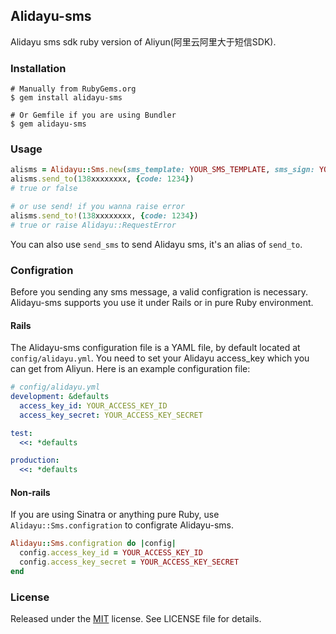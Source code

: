 ## Alidayu-sms ##

 Alidayu sms sdk ruby version of Aliyun(阿里云阿里大于短信SDK).


### Installation ###
    # Manually from RubyGems.org
    $ gem install alidayu-sms

    # Or Gemfile if you are using Bundler
    $ gem alidayu-sms

### Usage ###
```ruby
alisms = Alidayu::Sms.new(sms_template: YOUR_SMS_TEMPLATE, sms_sign: YOUR_SMS_SIGN)
alisms.send_to(138xxxxxxxx, {code: 1234})
# true or false

# or use send! if you wanna raise error
alisms.send_to!(138xxxxxxxx, {code: 1234})
# true or raise Alidayu::RequestError
```
You can also use `send_sms` to send Alidayu sms, it's an alias of `send_to`.

### Configration ###
Before you sending any sms message, a valid configration is necessary.
Alidayu-sms supports you use it under Rails or in pure Ruby environment.

#### Rails ####
The Alidayu-sms configuration file is a YAML file, by default located at `config/alidayu.yml`.
You need to set your Alidayu access_key which you can get from Aliyun.
Here is an example configuration file:

```yaml
# config/alidayu.yml
development: &defaults
  access_key_id: YOUR_ACCESS_KEY_ID
  access_key_secret: YOUR_ACCESS_KEY_SECRET

test:
  <<: *defaults

production:
  <<: *defaults
```

#### Non-rails ####
If you are using Sinatra or anything pure Ruby, use `Alidayu::Sms.configration` to configrate Alidayu-sms.

```ruby
Alidayu::Sms.configration do |config|
  config.access_key_id = YOUR_ACCESS_KEY_ID
  config.access_key_secret = YOUR_ACCESS_KEY_SECRET
end
```

### License ###
Released under the [MIT](http://opensource.org/licenses/MIT) license. See LICENSE file for details.
